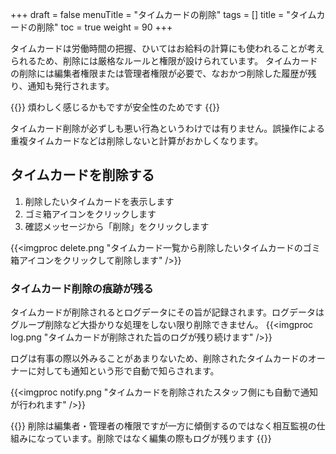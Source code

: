 +++
draft = false
menuTitle = "タイムカードの削除"
tags = []
title = "タイムカードの削除"
toc = true
weight = 90
+++

タイムカードは労働時間の把握、ひいてはお給料の計算にも使われることが考えられるため、削除には厳格なルールと権限が設けられています。
タイムカードの削除には編集者権限または管理者権限が必要で、なおかつ削除した履歴が残り、通知も発行されます。

{{<alice pos="right" icon="here">}}
煩わしく感じるかもですが安全性のためです
{{</alice>}}

タイムカード削除が必ずしも悪い行為というわけでは有りません。誤操作による重複タイムカードなどは削除しないと計算がおかしくなります。

## タイムカードを削除する

1. 削除したいタイムカードを表示します
1. ゴミ箱アイコンをクリックします
1. 確認メッセージから「削除」をクリックします

{{<imgproc delete.png "タイムカード一覧から削除したいタイムカードのゴミ箱アイコンをクリックして削除します" />}}

### タイムカード削除の痕跡が残る

タイムカードが削除されるとログデータにその旨が記録されます。ログデータはグループ削除など大掛かりな処理をしない限り削除できません。
{{<imgproc log.png "タイムカードが削除された旨のログが残り続けます" />}}

ログは有事の際以外みることがあまりないため、削除されたタイムカードのオーナーに対しても通知という形で自動で知らされます。

{{<imgproc notify.png "タイムカードを削除されたスタッフ側にも自動で通知が行われます" />}}

{{<alice pos="right" icon="here">}}
削除は編集者・管理者の権限ですが一方に傾倒するのではなく相互監視の仕組みになっています。削除ではなく編集の際もログが残ります
{{</alice>}}